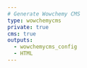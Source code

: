 ```yaml
---
# Generate Wowchemy CMS
type: wowchemycms
private: true
cms: true
outputs:
  - wowchemycms_config
  - HTML
---
```

